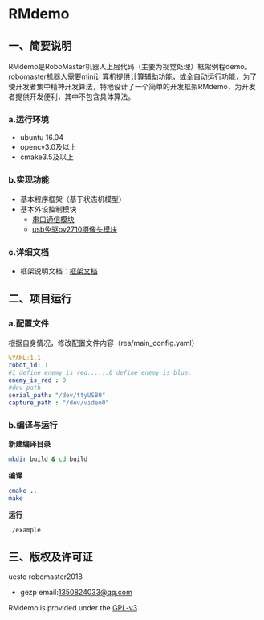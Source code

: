 # RMdemo

## 一、简要说明

RMdemo是RoboMaster机器人上层代码（主要为视觉处理）框架例程demo。robomaster机器人需要mini计算机提供计算辅助功能，或全自动运行功能，为了使开发者集中精神开发算法，特地设计了一个简单的开发框架RMdemo，为开发者提供开发便利，其中不包含具体算法。

### a.运行环境

* ubuntu 16.04
* opencv3.0及以上
* cmake3.5及以上

### b.实现功能

* 基本程序框架（基于状态机模型）
* 基本外设控制模块
  * [串口通信模块](libHardWare/serialPort)
  * [usb免驱ov2710摄像头模块](libHardWare/usbCapture)

### c.详细文档

* 框架说明文档：[框架文档](doc/framework_CN.md)

## 二、项目运行

### a.配置文件

根据自身情况，修改配置文件内容（res/main_config.yaml）

```yaml
%YAML:1.1
robot_id: 1
#1 define enemy is red......0 define enemy is blue.
enemy_is_red : 0
#dev path
serial_path: "/dev/ttyUSB0"
capture_path : "/dev/video0"
```

### b.编译与运行

**新建编译目录**

```bash
mkdir build & cd build
```

**编译**

```bash
cmake ..
make 
```

**运行**

```bash
./example
```


## 三、版权及许可证

uestc robomaster2018

* gezp email:1350824033@qq.com

RMdemo is provided under the [GPL-v3](COPYING).

